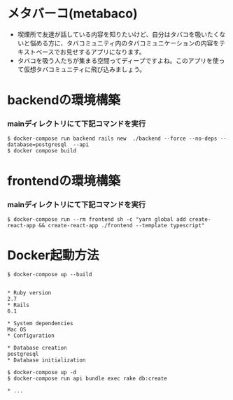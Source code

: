 # メタバーコ(metabaco)

- 喫煙所で友達が話している内容を知りたいけど、自分はタバコを吸いたくないと悩める方に、タバコミュニティ内のタバコミュニケーションの内容をテキストベースでお見せするアプリになります。
- タバコを吸う人たちが集まる空間ってディープですよね。このアプリを使って仮想タバコミュニティに飛び込みましょう。
# backendの環境構築
### mainディレクトリにて下記コマンドを実行
```
$ docker-compose run backend rails new  ./backend --force --no-deps --database=postgresql  --api
$ docker compose build
```

# frontendの環境構築
### mainディレクトリにて下記コマンドを実行
```
$ docker-compose run --rm frontend sh -c "yarn global add create-react-app && create-react-app ./frontend --template typescript"
```

# Docker起動方法
```
$ docker-compose up --build
```

```

* Ruby version
2.7
* Rails
6.1

* System dependencies
Mac OS
* Configuration

* Database creation
postgresql
* Database initialization

$ docker-compose up -d
$ docker-compose run api bundle exec rake db:create

* ...
